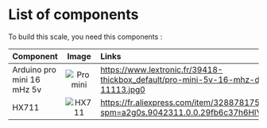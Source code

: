 # List of components 

To build this scale, you need this components :

| Component | Image | Links | 
|---------------------------|:-------------:|:----------------------| 
| Arduino pro mini 16 mHz 5v|  	![Pro mini](https://www.lextronic.fr/39418-thickbox_default/pro-mini-5v-16-mhz-dev-11113.jpg) | https://www.lextronic.fr/39418-thickbox_default/pro-mini-5v-16-mhz-dev-11113.jpg0 |
| HX711 | ![HX711](https://ae01.alicdn.com/kf/H0e614d381c424253a9975efc1ae3ee82u/Module-capteur-de-pesage-de-Conversion-A-D-24-bits-double-canal-avec-blindage-m-tallique.jpg_Q90.jpg_.webp) | https://fr.aliexpress.com/item/32887817503.html?spm=a2g0s.9042311.0.0.29fb6c37h6HlYk |
